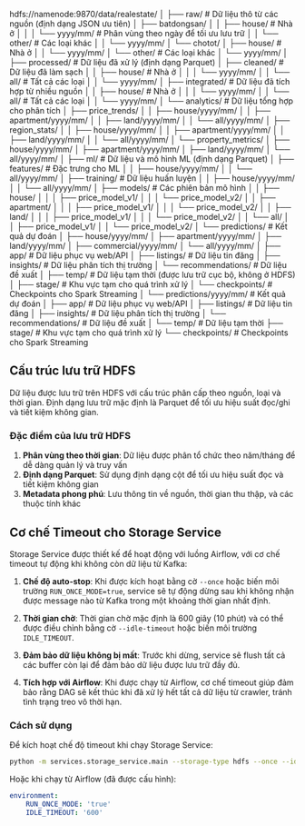 hdfs://namenode:9870/data/realestate/
│
├── raw/ # Dữ liệu thô từ các nguồn (định dạng JSON ưu tiên)
│ ├── batdongsan/
│ │ ├── house/ # Nhà ở
│ │ │ └── yyyy/mm/ # Phân vùng theo ngày để tối ưu lưu trữ
│ │ └── other/ # Các loại khác
│ │ └── yyyy/mm/
│ └── chotot/
│ ├── house/ # Nhà ở
│ │ └── yyyy/mm/
│ └── other/ # Các loại khác
│ └── yyyy/mm/
│
├── processed/ # Dữ liệu đã xử lý (định dạng Parquet)
│ ├── cleaned/ # Dữ liệu đã làm sạch
│ │ ├── house/ # Nhà ở
│ │ │ └── yyyy/mm/
│ │ └── all/ # Tất cả các loại
│ │ └── yyyy/mm/
│ ├── integrated/ # Dữ liệu đã tích hợp từ nhiều nguồn
│ │ ├── house/ # Nhà ở
│ │ │ └── yyyy/mm/
│ │ └── all/ # Tất cả các loại
│ │ └── yyyy/mm/
│ └── analytics/ # Dữ liệu tổng hợp cho phân tích
│ ├── price_trends/
│ │ ├── house/yyyy/mm/
│ │ ├── apartment/yyyy/mm/
│ │ ├── land/yyyy/mm/
│ │ └── all/yyyy/mm/
│ ├── region_stats/
│ │ ├── house/yyyy/mm/
│ │ ├── apartment/yyyy/mm/
│ │ ├── land/yyyy/mm/
│ │ └── all/yyyy/mm/
│ └── property_metrics/
│ ├── house/yyyy/mm/
│ ├── apartment/yyyy/mm/
│ ├── land/yyyy/mm/
│ └── all/yyyy/mm/
│
├── ml/ # Dữ liệu và mô hình ML (định dạng Parquet)
│ ├── features/ # Đặc trưng cho ML
│ │ ├── house/yyyy/mm/
│ │ └── all/yyyy/mm/
│ ├── training/ # Dữ liệu huấn luyện
│ │ ├── house/yyyy/mm/
│ │ └── all/yyyy/mm/
│ ├── models/ # Các phiên bản mô hình
│ │ ├── house/
│ │ │ ├── price_model_v1/
│ │ │ └── price_model_v2/
│ │ ├── apartment/
│ │ │ ├── price_model_v1/
│ │ │ └── price_model_v2/
│ │ ├── land/
│ │ │ ├── price_model_v1/
│ │ │ └── price_model_v2/
│ │ └── all/
│ │ ├── price_model_v1/
│ │ └── price_model_v2/
│ └── predictions/ # Kết quả dự đoán
│ ├── house/yyyy/mm/
│ ├── apartment/yyyy/mm/
│ ├── land/yyyy/mm/
│ ├── commercial/yyyy/mm/
│ └── all/yyyy/mm/
│
├── app/ # Dữ liệu phục vụ web/API
│ ├── listings/ # Dữ liệu tin đăng
│ ├── insights/ # Dữ liệu phân tích thị trường
│ └── recommendations/ # Dữ liệu đề xuất
│
├── temp/ # Dữ liệu tạm thời (được lưu trữ cục bộ, không ở HDFS)
│ ├── stage/ # Khu vực tạm cho quá trình xử lý
│ └── checkpoints/ # Checkpoints cho Spark Streaming
│ └── predictions/yyyy/mm/ # Kết quả dự đoán
│
├── app/ # Dữ liệu phục vụ web/API
│ ├── listings/ # Dữ liệu tin đăng
│ ├── insights/ # Dữ liệu phân tích thị trường
│ └── recommendations/ # Dữ liệu đề xuất
│
└── temp/ # Dữ liệu tạm thời
├── stage/ # Khu vực tạm cho quá trình xử lý
└── checkpoints/ # Checkpoints cho Spark Streaming

## Cấu trúc lưu trữ HDFS

Dữ liệu được lưu trữ trên HDFS với cấu trúc phân cấp theo nguồn, loại và thời gian. Định dạng lưu trữ mặc định là Parquet để tối ưu hiệu suất đọc/ghi và tiết kiệm không gian.

### Đặc điểm của lưu trữ HDFS

1. **Phân vùng theo thời gian**: Dữ liệu được phân tổ chức theo năm/tháng để dễ dàng quản lý và truy vấn
2. **Định dạng Parquet**: Sử dụng định dạng cột để tối ưu hiệu suất đọc và tiết kiệm không gian
3. **Metadata phong phú**: Lưu thông tin về nguồn, thời gian thu thập, và các thuộc tính khác

## Cơ chế Timeout cho Storage Service

Storage Service được thiết kế để hoạt động với luồng Airflow, với cơ chế timeout tự động khi không còn dữ liệu từ Kafka:

1. **Chế độ auto-stop**: Khi được kích hoạt bằng cờ `--once` hoặc biến môi trường `RUN_ONCE_MODE=true`, service sẽ tự động dừng sau khi không nhận được message nào từ Kafka trong một khoảng thời gian nhất định.

2. **Thời gian chờ**: Thời gian chờ mặc định là 600 giây (10 phút) và có thể được điều chỉnh bằng cờ `--idle-timeout` hoặc biến môi trường `IDLE_TIMEOUT`.

3. **Đảm bảo dữ liệu không bị mất**: Trước khi dừng, service sẽ flush tất cả các buffer còn lại để đảm bảo dữ liệu được lưu trữ đầy đủ.

4. **Tích hợp với Airflow**: Khi được chạy từ Airflow, cơ chế timeout giúp đảm bảo rằng DAG sẽ kết thúc khi đã xử lý hết tất cả dữ liệu từ crawler, tránh tình trạng treo vô thời hạn.

### Cách sử dụng

Để kích hoạt chế độ timeout khi chạy Storage Service:

```bash
python -m services.storage_service.main --storage-type hdfs --once --idle-timeout 600
```

Hoặc khi chạy từ Airflow (đã được cấu hình):

```yaml
environment:
    RUN_ONCE_MODE: 'true'
    IDLE_TIMEOUT: '600'
```
